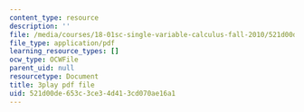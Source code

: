 ```yaml
---
content_type: resource
description: ''
file: /media/courses/18-01sc-single-variable-calculus-fall-2010/521d00de653c3ce34d413cd070ae16a1_BGE3wb7H2PA.pdf
file_type: application/pdf
learning_resource_types: []
ocw_type: OCWFile
parent_uid: null
resourcetype: Document
title: 3play pdf file
uid: 521d00de-653c-3ce3-4d41-3cd070ae16a1
---
```

